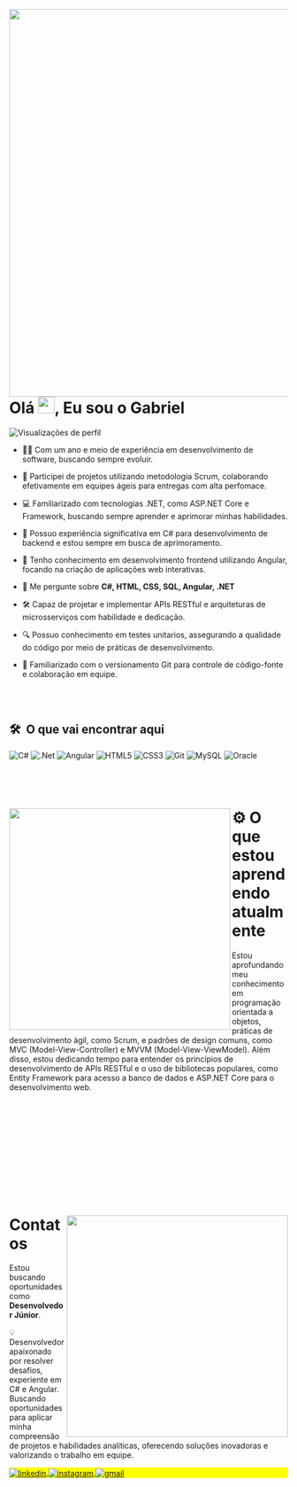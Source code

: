 <img align="right" height="700em" src="https://raw.githubusercontent.com/gist/MeloGab/a2fba448cacf12213cd0e8c7a4ece218/raw/798f45cba40641c4a4b2f2f09479d031e5a318fa/githubcard.svg"/>

<h1 align="left">Olá <img src="https://raw.githubusercontent.com/kaueMarques/kaueMarques/master/hi.gif" height="30px">, Eu sou o Gabriel</h1>

<p align="left"> <img src="https://komarev.com/ghpvc/?username=MeloGab&color=blue" alt="Visualizações de perfil" /> </p>

- 👨‍💻 Com um ano e meio de experiência em desenvolvimento de software, buscando sempre evoluir.

- 🔄 Participei de projetos utilizando metodologia Scrum, colaborando efetivamente em equipes ágeis para entregas com alta perfomace.

- 💻 Familiarizado com tecnologias .NET, como ASP.NET Core e Framework, buscando sempre aprender e aprimorar minhas habilidades.

- 🚀 Possuo experiência significativa em C# para desenvolvimento de backend e estou sempre em busca de aprimoramento.

- 🌟 Tenho conhecimento em desenvolvimento frontend utilizando Angular, focando na criação de aplicações web interativas.

- 💬 Me pergunte sobre **C#, HTML, CSS, SQL, Angular, .NET**

- 🛠️ Capaz de projetar e implementar APIs RESTful e arquiteturas de microsserviços com habilidade e dedicação.

- 🔍 Possuo conhecimento em testes unitarios, assegurando a qualidade do código por meio de práticas de desenvolvimento.

- 🔗 Familiarizado com o versionamento Git para controle de código-fonte e colaboração em equipe.



<br><br>

## 🛠 &nbsp;O que vai encontrar aqui

![C#](https://img.shields.io/badge/c%23-%23239120.svg?style=for-the-badge&logo=csharp&logoColor=white)
![.Net](https://img.shields.io/badge/.NET-5C2D91?style=for-the-badge&logo=.net&logoColor=white)
![Angular](https://img.shields.io/badge/angular-%23DD0031.svg?style=for-the-badge&logo=angular&logoColor=white)
![HTML5](https://img.shields.io/badge/html5-%23E34F26.svg?style=for-the-badge&logo=html5&logoColor=white)
![CSS3](https://img.shields.io/badge/css3-%231572B6.svg?style=for-the-badge&logo=css3&logoColor=white)
![Git](https://img.shields.io/badge/git-%23F05033.svg?style=for-the-badge&logo=git&logoColor=white)
![MySQL](https://img.shields.io/badge/mysql-4479A1.svg?style=for-the-badge&logo=mysql&logoColor=white)
![Oracle](https://img.shields.io/badge/Oracle-F80000?style=for-the-badge&logo=oracle&logoColor=white)

<br><br>

<!--
## ⚙️ &nbsp;GitHub Analytics

<p align="left">
<img width="530em" src="https://github-readme-stats.vercel.app/api?username=maykbrito&show_icons=true&theme=vision-friendly-dark" alt="maykbrito's stats"/>
<img width="530em" src="https://github-readme-stats.vercel.app/api/top-langs/?username=maykbrito&layout=compact&theme=vision-friendly-dark" alt="maykbrito's most languages"/>
</p>


<br><br>
-->

<div>
  <img align="left" height="400em" src="https://raw.githubusercontent.com/gist/MeloGab/bdfaa1de5160a9c1200bcc578b949476/raw/e7fc6d99dd199c99fe6ca40d29891d6153efe1a5/learning.svg"/>
  <div>
    <h1> ⚙️ O que estou aprendendo atualmente</h1>
    <p>Estou aprofundando meu conhecimento em programação orientada a objetos, práticas de desenvolvimento ágil, como Scrum, e padrões de design comuns, como MVC (Model-View-Controller) e MVVM (Model-View-ViewModel). Além disso, estou dedicando tempo para entender os 
    princípios de desenvolvimento de APIs RESTful e o uso de bibliotecas populares, como Entity Framework para acesso a banco de dados e ASP.NET Core para o desenvolvimento web.</p>
  </div>
</div>

<br><br>
<br><br>
<br><br>
<br><br>
<br><br>

<div>
  <img align="right" height="400em" src="https://raw.githubusercontent.com/gist/MeloGab/bc13512675fdafb7d49875141e912f12/raw/cb24bf1e35276f20fa887887d51203a5dfb2bec0/contact.svg"/>
  <div>
    <h1>Contatos</h1>
    <p>Estou buscando oportunidades como <strong>Desenvolvedor Júnior</strong>.</p>
    <p>💡 Desenvolvedor apaixonado por resolver desafios, experiente em C# e Angular. Buscando oportunidades para aplicar minha compreensão de projetos e habilidades analíticas, oferecendo soluções inovadoras e valorizando o trabalho em equipe.</p>
  </div>
  <div align="left" style="background:yellow">
    <a href="https://linkedin.com/in/gabrielmelosantos" target="_blank">
      <img align="center" src="https://img.shields.io/badge/linkedin-%230077B5.svg?style=for-the-badge&logo=linkedin&logoColor=white" alt="linkedin"/>
    </a>
    <a href="https://instagram.com/_gabrielmeelo" target="_blank">
      <img align="center" src="https://img.shields.io/badge/Instagram-%23E4405F.svg?style=for-the-badge&logo=Instagram&logoColor=white" alt="instagram"/>
    </a>
    <a href="mailto:contato.MeloGab@gmail.com" target="_blank">
      <img align="center" src="https://img.shields.io/badge/Gmail-D14836?style=for-the-badge&logo=gmail&logoColor=white" alt="gmail"/>
    </a>
  </div>
</div>

 
 &nbsp;
 &nbsp;


  
  

